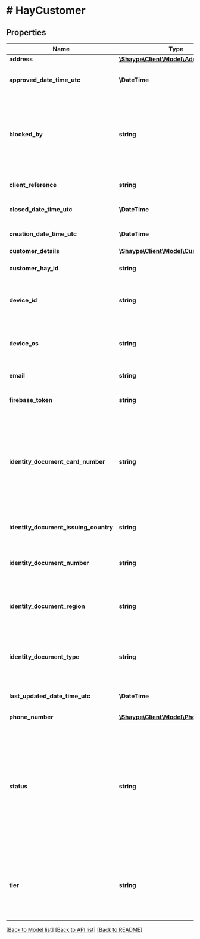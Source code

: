 # # HayCustomer

## Properties

Name | Type | Description | Notes
------------ | ------------- | ------------- | -------------
**address** | [**\Shaype\Client\Model\Address**](Address.md) |  | [optional]
**approved_date_time_utc** | **\DateTime** | DateTime in UTC format when the customer has been approved | [optional]
**blocked_by** | **string** | The type of entity that is responsible for the blocked customer. Possible values:  * **CLIENT**: The customer was blocked by the Client.  * **PLATFORM**: The customer was blocked by the Platform | [optional]
**client_reference** | **string** | Client reference associated with customer | [optional]
**closed_date_time_utc** | **\DateTime** | DateTime in UTC format when the Customer was closed | [optional]
**creation_date_time_utc** | **\DateTime** | DateTime in UTC format when the Customer was created | [optional]
**customer_details** | [**\Shaype\Client\Model\CustomerDetails**](CustomerDetails.md) |  | [optional]
**customer_hay_id** | **string** | Unique identifier (UUID) of the Customer | [optional]
**device_id** | **string** | Customer&#39;s device ID, typically UUID though format controlled by mobile OS (if a mobile app is available) | [optional]
**device_os** | **string** | Customer&#39;s device operating system (if a mobile app is available). Possible values:  * **IOS**  * **ANDROID** | [optional]
**email** | **string** | Email address of the Customer | [optional]
**firebase_token** | **string** | Customer&#39;s device firebase token (if a mobile app is available) | [optional]
**identity_document_card_number** | **string** | Optional identity document card number. Between 6 to 10 characters which can be either just numeric or alphanumeric characters based on the state. Should be specified for Driver&#39;s Licenses that provide it. | [optional]
**identity_document_issuing_country** | **string** | Optional three-letter ISO country code of the customer&#39;s identity document issuing country | [optional]
**identity_document_number** | **string** | Number of the Customer&#39;s identity document (if supplied) | [optional]
**identity_document_region** | **string** | Optional identity document region, one of: NSW, QLD, SA, TAS, VIC, WA, ACT, NT. (uppercase only) Should be specified for Driver&#39;s Licenses. | [optional]
**identity_document_type** | **string** | Type of Customer&#39;s identity document (if supplied). Possible values:  * **DRIVING_LICENSE**  * **PASSPORT** | [optional]
**last_updated_date_time_utc** | **\DateTime** | DateTime in UTC format when the Customer was last updated | [optional]
**phone_number** | [**\Shaype\Client\Model\PhoneNumber**](PhoneNumber.md) |  | [optional]
**status** | **string** | Current Customer status. Possible values:  * **ACTIVE**: Customer is active  * **BLOCKED**: Customer is blocked  * **INACTIVE**: Customer is not active (closed)  * **PENDING_APPROVAL**: Customer is awaiting approval  * **REFERRED**: Customer is referred for further KYC checks  * **REJECTED**: Customer has been rejected | [optional]
**tier** | **string** | Customer tier, will be STANDARD unless additional tiers have been agreed as part of the product offering. Possible values:  * **FOUNDER**  * **STANDARD**  * **PREMIUM** | [optional]

[[Back to Model list]](../../README.md#models) [[Back to API list]](../../README.md#endpoints) [[Back to README]](../../README.md)
